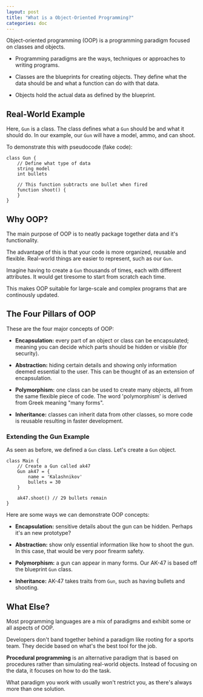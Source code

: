 ```yaml
---
layout: post
title: "What is a Object-Oriented Programming?"
categories: doc
---
```


Object-oriented programming (OOP) is a programming paradigm focused on classes and objects.

- Programming paradigms are the ways, techniques or approaches to writing programs.

- Classes are the blueprints for creating objects. They define what the data should be and what a function can do with that data.

- Objects hold the actual data as defined by the blueprint.

## Real-World Example

Here, `Gun` is a class. The class defines what a `Gun` should be and what it should do. In our example, our `Gun` will have a model, ammo, and can shoot.

To demonstrate this with pseudocode (fake code):

```
class Gun {
    // Define what type of data
    string model
    int bullets
    
    // This function subtracts one bullet when fired
    function shoot() {
    }
}
```

## Why OOP?

The main purpose of OOP is to neatly package together data and it's functionality.

The advantage of this is that your code is more organized, reusable and flexible. Real-world things are easier to represent, such as our `Gun`.

Imagine having to create a `Gun` thousands of times, each with different attributes. It would get tiresome to start from scratch each time.

This makes OOP suitable for large-scale and complex programs that are continously updated.

## The Four Pillars of OOP

These are the four major concepts of OOP:

- **Encapsulation:** every part of an object or class can be encapsulated; meaning you can decide which parts should be hidden or visible (for security).

- **Abstraction:** hiding certain details and showing only information deemed essential to the user. This can be thought of as an extension of encapsulation.

- **Polymorphism:** one class can be used to create many objects, all from the same flexible piece of code. The word 'polymorphism' is derived from Greek meaning "many forms".

- **Inheritance:** classes can inherit data from other classes, so more code is reusable resulting in faster development.

### Extending the Gun Example

As seen as before, we defined a `Gun` class. Let's create a `Gun` object.

```
class Main {
    // Create a Gun called ak47
    Gun ak47 = {
        name = 'Kalashnikov'
        bullets = 30
    }

    ak47.shoot() // 29 bullets remain
}
```

Here are some ways we can demonstrate OOP concepts:

- **Encapsulation:** sensitive details about the gun can be hidden. Perhaps it's an new prototype?

- **Abstraction:** show only essential information like how to shoot the gun. In this case, that would be very poor firearm safety.

- **Polymorphism:** a gun can appear in many forms. Our AK-47 is based off the blueprint `Gun` class.

- **Inheritance:** AK-47 takes traits from `Gun`, such as having bullets and shooting.

## What Else?

Most programming languages are a mix of paradigms and exhibit some or all aspects of OOP.

Developers don't band together behind a paradigm like rooting for a sports team. They decide based on what's the best tool for the job.

**Procedural programming** is an alternative paradigm that is based on procedures rather than simulating real-world objects. Instead of focusing on the data, it focuses on how to do the task.

What paradigm you work with usually won't restrict you, as there's always more than one solution.